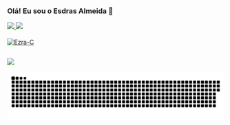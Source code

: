 ### Olá! Eu sou o Esdras Almeida 👋

<!--
**Ezra2323/ezra2323** is a ✨ _special_ ✨ repository because its `README.md` (this file) appears on your GitHub profile.

Here are some ideas to get you started:

- 🔭 I’m currently working on ...
- 🌱 I’m currently learning ...
- 👯 I’m looking to collaborate on ...
- 🤔 I’m looking for help with ...
- 💬 Ask me about ...
- 📫 How to reach me: ...
- 😄 Pronouns: ...
- ⚡ Fun fact: ...
-->
 <div>
  <a href="https://github.com/Ezra2323">
  <img height="180em" src="https://github-readme-stats.vercel.app/api?username=Ezra2323&show_icons=true&theme=chartreuse-dark&include_all_commits=true&count_private=true"/>
  <img height="180em" src="https://github-readme-stats.vercel.app/api/top-langs/?username=Ezra2323&layout=compact&langs_count=16&theme=chartreuse-dark"/>
</div>

<div style="display: inline_block"><br>
  <img align="center" height="100em" alt="Ezra-C" height="30" width="40" src="https://cdn.jsdelivr.net/gh/devicons/devicon/icons/c/c-original.svg">
</div>
  
  ##
 
<div> 
  <a href = "mailto:acaavila@gmail.com"><img src="https://img.shields.io/badge/-Gmail-%23333?style=for-the-badge&logo=gmail&logoColor=red" target="_blank"></a>

</div>

![snake gif](https://github.com/Ezra2323/Ezra2323/blob/output/github-contribution-grid-snake.svg)
 
